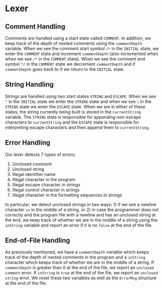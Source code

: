 # Lexer
## Comment Handling
Comments are handled using a start state called `COMMENT`. In addition, we keep track of the depth of nexted comments using the `commentDepth` variable. When we see the comment start symbol `/*` in the `INITIAL` state, we enter the `COMMENT` state and increment `commentDepth` (also incremented when when we see `/*` in the `COMMENT` state). When we see the comment end symbol `*/` in the `COMMENT` state we decrement `commentDepth` and if `commentDepth` goes back to 0 we return to the `INITIAL` state.

## String Handling
Strings are handled using two start states `STRING` and `ESCAPE`. When we see `"` in the `INITIAL` state we enter the `STRING` state and when we see `\` in the `STRING` state we enter the `ESCAPE` state. When we are in either of these states, the string currently being built is stored in the `currentString` variable. The `STRING` state is responsible for appending non-escape characters to `currentString` and the `ESCAPE` state is responsible for interpreting escape characters and then append them to `currentString`.

## Error Handling
Our lexer detects 7 types of errors:
 1. Unclosed comment
 2. Unclosed string
 3. Illegal identifier name
 4. Illegal character in the program
 5. Illegal escape character in strings
 6. Illegal control character in strings
 7. Illegal character in the formatting sequences in strings

In particular, we detect unclosed strings in two ways: 1) if we see a newline character `\n` in the middle of a string, or 2) in case the programmer does not correctly end the program file with a newline and has an unclosed string at the end, we keep track of whether we are in the middle of a string using the `inString` variable and report an error if it is no `false` at the end of the file.

## End-of-File Handling
As previously mentioned, we have a `commentDepth` variable which keeps track of the depth of nested comments in the program and a `inString` character which keeps track of whether we are in the middle of a string. If `commentDepth` is greater than 0 at the end of the file, we report an `unclosed comment` error. If `inString` is `true` at the end of the file, we report an `unclosed string` error. We reset these two variables as well as the `ErrorMsg` structure at the end of the file.